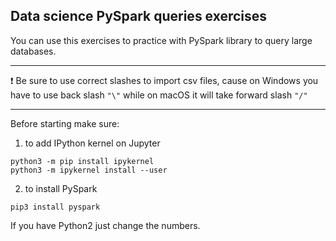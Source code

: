 ## Data science PySpark queries exercises

You can use this exercises to practice with PySpark library to query large databases.

---

❗️ Be sure to use correct slashes to import csv files, cause on Windows you have to use back slash `"\"` while on macOS it will take forward slash `"/"`

---

Before starting make sure:

1. to add IPython kernel on Jupyter

```
python3 -m pip install ipykernel
python3 -m ipykernel install --user
```

2. to install PySpark

```
pip3 install pyspark
```

If you have Python2 just change the numbers.
